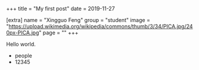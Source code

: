 +++
title = "My first post"
date = 2019-11-27

[extra]
name = "Xingguo Feng"
group = "student"
image = "https://upload.wikimedia.org/wikipedia/commons/thumb/3/34/PICA.jpg/240px-PICA.jpg"
page = ""
+++

Hello world.

- people
- 12345
